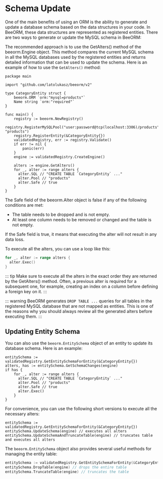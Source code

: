 # Schema Update

One of the main benefits of using an ORM is the ability to generate and update a database schema based on the data structures in your code. In BeeORM, these data structures are represented as registered entities. There are two ways to generate or update the MySQL schema in BeeORM:

The recommended approach is to use the GetAlters() method of the beeorm.Engine object. This method compares the current MySQL schema in all the MySQL databases used by the registered entities and returns detailed information that can be used to update the schema. Here is an example of how to use the `GetAlters()` method:
```go{20}
package main

import "github.com/latolukasz/beeorm/v2"

type CategoryEntity struct {
	beeorm.ORM `orm:"mysql=products"`
    Name string `orm:"required"`
}

func main() {
    registry := beeorm.NewRegistry()
    registry.RegisterMySQLPool("user:password@tcp(localhost:3306)/products", "products")
    registry.RegisterEntity(&CategoryEntity{})
    validatedRegistry, err := registry.Validate()
    if err != nil {
        panic(err)
    }
    engine := validatedRegistry.CreateEngine()
    
    alters := engine.GetAlters()
    for _, alter := range alters {
      alter.SQL // "CREATE TABLE `CategoryEntity` ..."
      alter.Pool // "products"
      alter.Safe // true
	}
}  
```

The Safe field of the beeorm.Alter object is false if any of the following conditions are met:

 * The table needs to be dropped and is not empty.
 * At least one column needs to be removed or changed and the table is not empty.

If the Safe field is true, it means that executing the alter will not result in any data loss.

To execute all the alters, you can use a loop like this:

```go
for _, alter := range alters {
  alter.Exec()
}
```

::: tip
Make sure to execute all the alters in the exact order they are returned by the GetAlters() method. Often, a previous alter is required for a subsequent one, for example, creating an index on a column before defining a foreign key on it.
:::

::: warning
BeeORM generates `DROP TABLE ...` queries for all tables in the registered MySQL database that are not mapped as entities. This is one of the reasons why you should always review all the generated alters before executing them.
:::

## Updating Entity Schema

You can also use the `beeorm.EntitySchema` object of an entity to update its database schema. Here is an example:

```go{2}
entitySchema := validatedRegistry.GetEntitySchemaForEntity(&CategoryEntity{})
alters, has := entitySchema.GetSchemaChanges(engine)
if has {
    for _, alter := range alters {
      alter.SQL // "CREATE TABLE `CategoryEntity` ..."
      alter.Pool // "products"
      alter.Safe // true
      alter.Exec()
    }
}
```

For convenience, you can use the following short versions to execute all the necessary alters:

```go{2-3}
entitySchema := validatedRegistry.GetEntitySchemaForEntity(&CategoryEntity{})
entitySchema.UpdateSchema(engine) // executes all alters
entitySchema.UpdateSchemaAndTruncateTable(engine) // truncates table and executes all alters
```

The `beeorm.EntitySchema` object also provides several useful methods for managing the entity table:

```go
entitySchema := validatedRegistry.GetEntitySchemaForEntity(&CategoryEntity{})
entitySchema.DropTable(engine) // drops the entire table
entitySchema.TruncateTable(engine) // truncates the table
```
